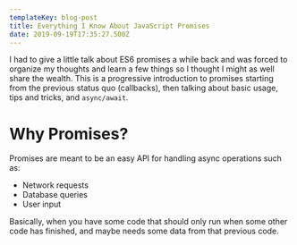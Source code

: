 ```yaml
---
templateKey: blog-post
title: Everything I Know About JavaScript Promises
date: 2019-09-19T17:35:27.500Z
---
```

I had to give a little talk about ES6 promises a while back and was forced to organize my thoughts and learn a few things so I thought I might as well share the wealth.  This is a progressive introduction to promises starting from the previous status quo (callbacks), then talking about basic usage, tips and tricks, and `async/await`.

# Why Promises?
Promises are meant to be an easy API for handling async operations such as:

- Network requests
- Database queries
- User input

Basically, when you have some code that should only run when some other code has finished, and maybe needs some data from that previous code.
